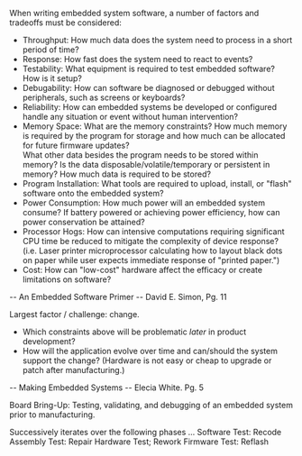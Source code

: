 When writing embedded system software, a number of factors and tradeoffs must be considered:
- Throughput: How much data does the system need to process in a short period of time? 
- Response: How fast does the system need to react to events? 
- Testability: What equipment is required to test embedded software? How is it setup?  
- Debugability: How can software be diagnosed or debugged without peripherals, such as screens or keyboards?  
- Reliability: How can embedded systems be developed or configured handle any situation or event without human intervention?
- Memory Space: What are the memory constraints? How much memory is required by the program for storage and how much can be allocated for future firmware updates?  
  What other data besides the program needs to be stored within memory? Is the data disposable/volatile/temporary or persistent in memory? 
  How much data is required to be stored?  
- Program Installation: What tools are required to upload, install, or "flash" software onto the embedded system?  
- Power Consumption: How much power will an embedded system consume? If battery powered or achieving power efficiency, how can power conservation be attained? 
- Processor Hogs: How can intensive computations requiring significant CPU time be reduced to mitigate the complexity of device response? (i.e. Laser printer microprocessor calculating how to layout black dots on paper while user expects immediate response of "printed paper.") 
- Cost: How can "low-cost" hardware affect the efficacy or create limitations on software?    

-- An Embedded Software Primer -- David E. Simon, Pg. 11 

Largest factor / challenge: change.
- Which constraints above will be problematic *later* in product development? 
- How will the application evolve over time and can/should the system support the change? (Hardware is not easy or cheap to upgrade or patch after manufacturing.)  

-- Making Embedded Systems -- Elecia White. Pg. 5

Board Bring-Up: Testing, validating, and debugging of an embedded system prior to manufacturing. 

Successively iterates over the following phases ...
Software Test: Recode
Assembly Test: Repair
Hardware Test; Rework
Firmware Test: Reflash


